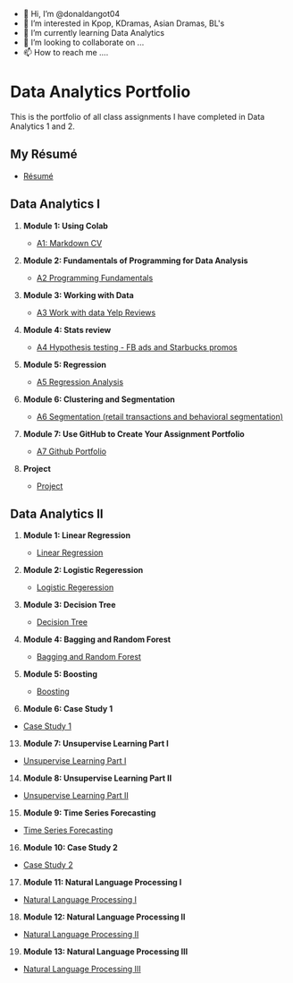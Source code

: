 - 👋 Hi, I’m @donaldangot04
- 👀 I’m interested in Kpop, KDramas, Asian Dramas, BL's
- 🌱 I’m currently learning Data Analytics
- 💞️ I’m looking to collaborate on ...
- 📫 How to reach me ....

<!---
donaldangot04/donaldangot04 is a ✨ special ✨ repository because its `README.md` (this file) appears on your GitHub profile.
You can click the Preview link to take a look at your changes.
--->
# Data Analytics Portfolio
This is the portfolio of all class assignments I have completed in Data Analytics 1 and 2.

## My Résumé
- [Résumé](https://colab.research.google.com/drive/1I0YiMILL5_TXXWv-iPWU6-tNe1T_yH0I?usp=drive_link)

## Data Analytics I

1. **Module 1: Using Colab**
   - [A1: Markdown CV](https://colab.research.google.com/drive/1I0YiMILL5_TXXWv-iPWU6-tNe1T_yH0I?usp=drive_link)
   
2. **Module 2: Fundamentals of Programming for Data Analysis**
   - [A2 Programming Fundamentals](https://colab.research.google.com/drive/1DJxhhSENCdQh7m23zSPVMONFHuvwaapQ?usp=drive_link)
   
3. **Module 3: Working with Data**
   - [A3 Work with data Yelp Reviews](https://colab.research.google.com/drive/1jm8Gv1PQhzLTm-kxKaxNwBGC9c5AzDcP?usp=drive_link)
  
4. **Module 4: Stats review**
   - [A4 Hypothesis testing - FB ads and Starbucks promos](https://colab.research.google.com/drive/11H72y1OzkzWyQuC_ugSZ91Fcgh_WSfkJ?usp=drive_link)

5. **Module 5: Regression**
   - [A5 Regression Analysis](https://colab.research.google.com/drive/1_yPOODMHZah-5RgSGmMQuZfQ862631dM?usp=drive_link)

6. **Module 6: Clustering and Segmentation**
   - [A6 Segmentation (retail transactions and behavioral segmentation)](https://colab.research.google.com/drive/1t8WZe4rNKvlG6QFydYw8kBYZszinuwfF?usp=drive_link)
   
7. **Module 7: Use GitHub to Create Your Assignment Portfolio**
    - [A7 Github Portfolio](https://colab.research.google.com/drive/1zUhw5Vng8HXvDlD8FVSI0qD_QH4_ms5W?usp=sharing)
      
8. **Project**
    - [Project](https://colab.research.google.com/drive/1QvovlMC1sOoZ_sGRXs4pReq4BUpgs565?usp=sharing)

## Data Analytics II

1. **Module 1: Linear Regression**
   - [Linear Regression](https://colab.research.google.com/drive/11j5QysVupS2a49rEABR-oO7Y_qGZSkIy?usp=sharing)
     
3. **Module 2: Logistic Regeression**
   - [Logistic Regeression](https://colab.research.google.com/drive/1fcPffZ583U2hdyu85LbOCydGCFaEiREr?usp=sharing)
     
5. **Module 3: Decision Tree**
   - [Decision Tree](https://colab.research.google.com/drive/1kHFLFaHSiIm6fGzMYgAP4dvyvVuM6qt_?usp=sharing)
     
7. **Module 4: Bagging and Random Forest**
   - [Bagging and Random Forest](https://colab.research.google.com/drive/1MySkjy3HAxQxzjXNd_wNCWxsHCAW0N_5?usp=sharing)
     
9. **Module 5: Boosting**
   - [Boosting](https://colab.research.google.com/drive/1O0PLiYE9CAFrxEApbtB-lyTvpr-JpzBF?usp=sharing)
     
11. **Module 6: Case Study 1**
   - [Case Study 1](https://colab.research.google.com/drive/1Auy54MNrO4inF72uxa2U5l57oHhY5izc?authuser=2)
     
13. **Module 7: Unsupervise Learning Part I**
   - [Unsupervise Learning Part I](https://colab.research.google.com/drive/1InCavaAVkXyoPse2f3ac7AK2w4tZe-OM?authuser=2)
     
14. **Module 8: Unsupervise Learning Part II**
   - [Unsupervise Learning Part II](https://colab.research.google.com/drive/1QGKXCA67SNKGpfiWFxsTvY5CqHkxRK3L?authuser=2)
     
15. **Module 9: Time Series Forecasting**
   - [Time Series Forecasting](https://colab.research.google.com/drive/12UsePK2CH4fkBFK_sFrBdlje1E7fVa6U?authuser=2)
     
16. **Module 10: Case Study 2**
   - [Case Study 2](https://colab.research.google.com/drive/1dwCXlCcn8mnsu0uwQvsRzWJyg5sZnDvu?authuser=2)
     
17. **Module 11: Natural Language Processing I**
   - [Natural Language Processing I](https://colab.research.google.com/drive/1OhPyw7rtgWwXsXZtfsBIaa5wHF08VUyl?authuser=2)
     
18. **Module 12: Natural Language Processing II**
   - [Natural Language Processing II](https://colab.research.google.com/drive/1M_OxHO5RwqTOnCFJTCZFDRTPDsyfRlsu?authuser=2)
     
19. **Module 13: Natural Language Processing III**
   - [Natural Language Processing III](https://colab.research.google.com/drive/1JZdOCPjBFhyU8cvo9gn3_DixGoMDhOfW?authuser=2)
     
